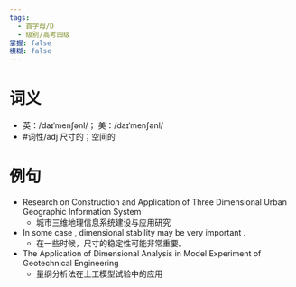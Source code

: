 ```yaml
---
tags:
  - 首字母/D
  - 级别/高考四级
掌握: false
模糊: false
---
```

# 词义
- 英：/daɪˈmenʃənl/； 美：/daɪˈmenʃənl/
- #词性/adj  尺寸的；空间的
# 例句
- Research on Construction and Application of Three Dimensional Urban Geographic Information System
	- 城市三维地理信息系统建设与应用研究
- In some case , dimensional stability may be very important .
	- 在一些时候，尺寸的稳定性可能非常重要。
- The Application of Dimensional Analysis in Model Experiment of Geotechnical Engineering
	- 量纲分析法在土工模型试验中的应用
